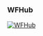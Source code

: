 ### WFHub
[![WFHub](https://cdn-w1.cagatayldzz.com/constants/wfhub-web/app-store.svg)](https://apps.apple.com/app/wfhub/id6738619973)
